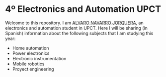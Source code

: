 # 4º Electronics and Automation UPCT

Welcome to this repository. I am [ALVARO NAVARRO JORQUERA](https://www.linkedin.com/in/%C3%A1lvaro-n-b13101252/), an electronics and automation student in UPCT. Here I will be sharing (in Spanish) information about the following subjects that I am studying this year:
* Home automation
* Power electronics
* Electronic instrumentation
* Mobile robotics
* Proyect engineering



